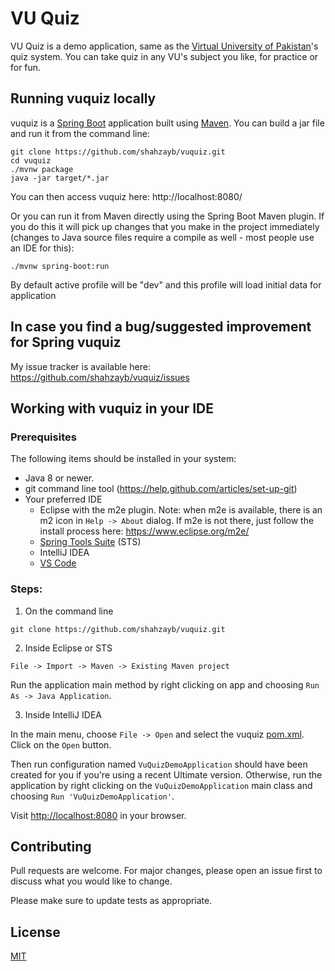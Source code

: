 # VU Quiz

VU Quiz is a demo application, same as the [Virtual University of Pakistan](http://vu.edu.pk/)'s quiz system.
You can take quiz in any VU's subject you like, for practice or for fun.

## Running vuquiz locally
vuquiz is a [Spring Boot](https://spring.io/guides/gs/spring-boot) application built using [Maven](https://spring.io/guides/gs/maven/). You can build a jar file and run it from the command line:


```
git clone https://github.com/shahzayb/vuquiz.git
cd vuquiz
./mvnw package
java -jar target/*.jar
```

You can then access vuquiz here: http://localhost:8080/

Or you can run it from Maven directly using the Spring Boot Maven plugin. If you do this it will pick up changes that you make in the project immediately (changes to Java source files require a compile as well - most people use an IDE for this):

```
./mvnw spring-boot:run
```

By default active profile will be "dev" and this profile will load initial data for application

## In case you find a bug/suggested improvement for Spring vuquiz
My issue tracker is available here: https://github.com/shahzayb/vuquiz/issues

## Working with vuquiz in your IDE

### Prerequisites
The following items should be installed in your system:
* Java 8 or newer.
* git command line tool (https://help.github.com/articles/set-up-git)
* Your preferred IDE 
  * Eclipse with the m2e plugin. Note: when m2e is available, there is an m2 icon in `Help -> About` dialog. If m2e is
  not there, just follow the install process here: https://www.eclipse.org/m2e/
  * [Spring Tools Suite](https://spring.io/tools) (STS)
  * IntelliJ IDEA
  * [VS Code](https://code.visualstudio.com)

### Steps:

1) On the command line
```
git clone https://github.com/shahzayb/vuquiz.git
```
2) Inside Eclipse or STS
```
File -> Import -> Maven -> Existing Maven project
```

Run the application main method by right clicking on app and choosing `Run As -> Java Application`.

3) Inside IntelliJ IDEA

In the main menu, choose `File -> Open` and select the vuquiz [pom.xml](pom.xml). Click on the `Open` button.

Then run configuration named `VuQuizDemoApplication` should have been created for you if you're using a recent Ultimate
version. Otherwise, run the application by right clicking on the `VuQuizDemoApplication` main class and choosing
`Run 'VuQuizDemoApplication'`.

Visit [http://localhost:8080](http://localhost:8080) in your browser.

## Contributing
Pull requests are welcome. For major changes, please open an issue first to discuss what you would like to change.

Please make sure to update tests as appropriate.

## License
[MIT](https://choosealicense.com/licenses/mit/)

